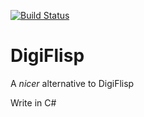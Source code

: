 [![Build Status](https://travis-ci.com/89netraM/DigiFlisp.svg?token=SJAhGV7p5orpC2xAEvAK&branch=master)](https://travis-ci.com/89netraM/DigiFlisp)

# DigiFlisp

A *nicer* alternative to DigiFlisp

Write in C#